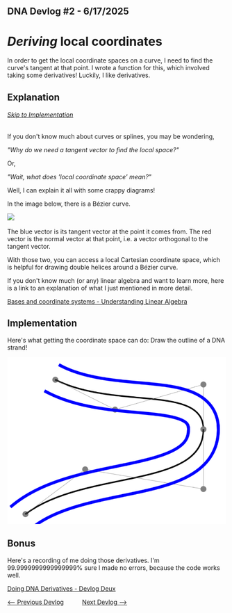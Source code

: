 ## DNA Devlog #2 - 6/17/2025
# *Deriving* local coordinates

In order to get the local coordinate spaces on a curve, I need to find the curve's tangent at that point. I wrote a function for this, which involved taking some derivatives!
Luckily, I like derivatives.

## Explanation
###### [Skip to Implementation](#implementation)

If you don't know much about curves or splines, you may be wondering,

*"Why do we need a tangent vector to find the local space?"*

Or,

*"Wait, what does 'local coordinate space' mean?"*


Well, I can explain it all with some crappy diagrams!

In the image below, there is a Bézier curve.

![](../devlog_media/DNA_devlog_2_tangent_6-19-25.png)

The blue vector is its tangent vector at the point it comes from. The red vector is the normal vector at that point, i.e. a vector orthogonal to the tangent vector.

With those two, you can access a local Cartesian coordinate space, which is helpful for drawing double helices around a Bézier curve.

If you don't know much (or any) linear algebra and want to learn more, here is a link to an explanation of what I just mentioned in more detail.

[Bases and coordinate systems - Understanding Linear Algebra](https://understandinglinearalgebra.org/sec-bases.html)

## Implementation

Here's what getting the coordinate space can do: Draw the outline of a DNA strand!

![Double Dash](../devlog_media/DNA_devlog_2_demo.png)

## Bonus

Here's a recording of me doing those derivatives. I'm 99.9999999999999999% sure I made no errors, because the code works well.

[Doing DNA Derivatives - Devlog Deux](https://youtu.be/37sDUqLihXc)

[<-- Previous Devlog](DNA_DEVLOG_1.md)   [Next Devlog -->](DNA_DEVLOG_3.md)
